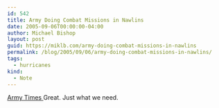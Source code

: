 ```yaml
---
id: 542
title: Army Doing Combat Missions in Nawlins
date: 2005-09-06T00:00:00-04:00
author: Michael Bishop
layout: post
guid: https://miklb.com/army-doing-combat-missions-in-nawlins
permalink: /blog/2005/09/06/army-doing-combat-missions-in-nawlins/
tags:
  - hurricanes
kind:
  - Note
---
```

<p><a href="http://www.armytimes.com/story.php?f=1-292925-1077495.php">Army Times </a> Great.  Just what we need.</p>